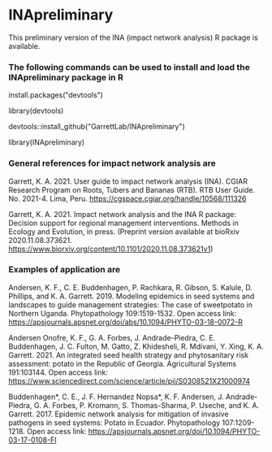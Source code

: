 # INApreliminary

This preliminary version of the INA (impact network analysis) R package is available.

### The following commands can be used to install and load the INApreliminary package in R

install.packages("devtools")

library(devtools)

devtools::install_github("GarrettLab/INApreliminary")

library(INApreliminary)

### General references for impact network analysis are

Garrett, K. A. 2021. User guide to impact network analysis (INA). CGIAR Research Program on Roots, Tubers and Bananas (RTB). RTB User Guide. No. 2021-4. Lima, Peru. https://cgspace.cgiar.org/handle/10568/111326

Garrett, K. A. 2021. Impact network analysis and the INA R package: Decision support for regional management interventions. Methods in Ecology and Evolution, in press. (Preprint version available at bioRxiv 2020.11.08.373621. https://www.biorxiv.org/content/10.1101/2020.11.08.373621v1)

### Examples of application are

Andersen, K. F., C. E. Buddenhagen, P. Rachkara, R. Gibson, S. Kalule, D. Phillips, and K. A. Garrett. 2019. Modeling epidemics in seed systems and landscapes to guide management strategies: The case of sweetpotato in Northern Uganda. Phytopathology 109:1519-1532. Open access link: https://apsjournals.apsnet.org/doi/abs/10.1094/PHYTO-03-18-0072-R 

Andersen Onofre, K. F., G. A. Forbes, J. Andrade-Piedra, C. E. Buddenhagen, J. C. Fulton, M. Gatto, Z. Khidesheli, R. Mdivani, Y. Xing, K. A. Garrett. 2021. An integrated seed health strategy and phytosanitary risk assessment: potato in the Republic of Georgia. Agricultural Systems 191:103144. Open access link: https://www.sciencedirect.com/science/article/pii/S0308521X21000974

Buddenhagen*, C. E.,  J. F. Hernandez Nopsa*, K. F. Andersen, J. Andrade-Piedra, G. A. Forbes, P. Kromann, S. Thomas-Sharma, P. Useche, and K. A. Garrett. 2017. Epidemic network analysis for mitigation of invasive pathogens in seed systems: Potato in Ecuador.  Phytopathology 107:1209-1218. Open access link: https://apsjournals.apsnet.org/doi/10.1094/PHYTO-03-17-0108-FI

